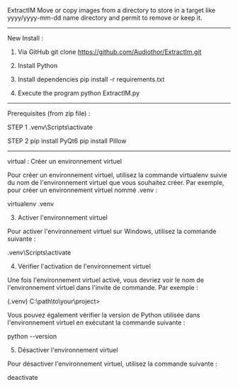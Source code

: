 ExtractIM
Move or copy images from a directory to store in a target like yyyy/yyyy-mm-dd name directory and permit to remove or keep it.

----------------------------------------------------------------------------------
New Install :

1. Via GitHub
git clone https://github.com/Audiothor/ExtractIm.git

2. Install Python

3. Install dependencies
pip install -r requirements.txt

4. Execute the program
python ExtractIM.py

----------------------------------------------------------------------------------
Prerequisites (from zip file) :

STEP 1
.venv\Scripts\activate

STEP 2
pip install PyQt6
pip install Pillow

---------------------------------------------------------------------------------  

virtual :
 Créer un environnement virtuel

Pour créer un environnement virtuel, utilisez la commande virtualenv suivie du nom de l'environnement virtuel que vous souhaitez créer. Par exemple, pour créer un environnement virtuel nommé .venv :

virtualenv .venv

3. Activer l'environnement virtuel

Pour activer l'environnement virtuel sur Windows, utilisez la commande suivante :

.venv\Scripts\activate

4. Vérifier l'activation de l'environnement virtuel

Une fois l'environnement virtuel activé, vous devriez voir le nom de l'environnement virtuel dans l'invite de commande. Par exemple :

(.venv) C:\path\to\your\project>

Vous pouvez également vérifier la version de Python utilisée dans l'environnement virtuel en exécutant la commande suivante :

python --version

5. Désactiver l'environnement virtuel

Pour désactiver l'environnement virtuel, utilisez la commande suivante :

deactivate
